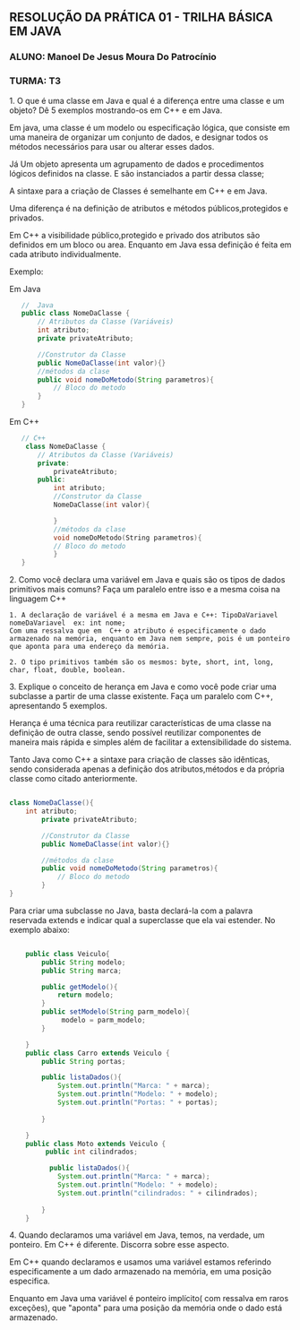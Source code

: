## RESOLUÇÃO DA PRÁTICA 01 - TRILHA BÁSICA EM JAVA
### ALUNO: Manoel De Jesus Moura Do Patrocínio
### TURMA: T3


<p>
1. O que é uma classe em Java e qual é a diferença entre uma classe e um
objeto? Dê 5 exemplos mostrando-os em C++ e em Java. 
</p>

Em java, uma classe é um  modelo ou especificação lógica, que consiste em uma maneira de organizar um conjunto de dados, e designar todos os métodos necessários para usar ou alterar esses dados. 

Já Um objeto apresenta um agrupamento de dados e procedimentos lógicos  definidos na classe. E são instanciados a partir dessa classe;

A sintaxe para a criação de Classes é semelhante em C++ e em Java.

Uma diferença é na definição de atributos e métodos públicos,protegidos e privados.

Em C++ a visibilidade público,protegido e privado dos atributos são definidos em um bloco ou area.
Enquanto em Java essa definição é feita em cada atributo individualmente.

Exemplo:

Em Java

 ~~~Java
    //  Java
    public class NomeDaClasse {
        // Atributos da Classe (Variáveis)
        int atributo;
        private privateAtributo;

        //Construtor da Classe
        public NomeDaClasse(int valor){}
        //métodos da clase
        public void nomeDoMetodo(String parametros){
            // Bloco do metodo
        }
    }
 ~~~

Em C++
 ~~~ C++
    // C++
     class NomeDaClasse {
        // Atributos da Classe (Variáveis)
        private:
            privateAtributo;
        public:
            int atributo;
            //Construtor da Classe
            NomeDaClasse(int valor){

            }
            //métodos da clase
            void nomeDoMetodo(String parametros){
            // Bloco do metodo
            }
    }

 ~~~

<p>
2. Como você declara uma variável em Java e quais são os tipos de dados
primitivos mais comuns? Faça um paralelo entre isso e a mesma coisa na
linguagem C++ 
</p>

    1. A declaração de variável é a mesma em Java e C++: TipoDaVariavel nomeDaVariavel  ex: int nome; 
    Com uma ressalva que em  C++ o atributo é especificamente o dado armazenado na memória, enquanto em Java nem sempre, pois é um ponteiro que aponta para uma endereço da memória.

    2. O tipo primitivos também são os mesmos: byte, short, int, long, char, float, double, boolean.

<p>
3. Explique o conceito de herança em Java e como você pode criar uma
subclasse a partir de uma classe existente. Faça um paralelo com C++,
apresentando 5 exemplos.
</p

Herança é uma técnica para reutilizar características de uma classe na definição de outra classe,  sendo possível reutilizar componentes de maneira mais rápida e simples além de facilitar a extensibilidade do sistema.

Tanto Java como C++ a sintaxe para criação de classes são idênticas, sendo considerada apenas a definição dos atributos,métodos e da própria classe como citado anteriormente. 

~~~Java

class NomeDaClasse(){
    int atributo;
        private privateAtributo;

        //Construtor da Classe
        public NomeDaClasse(int valor){}

        //métodos da clase
        public void nomeDoMetodo(String parametros){
            // Bloco do metodo
        }
}
~~~ 
Para criar uma subclasse no Java, basta declará-la com a palavra reservada extends e indicar qual a superclasse que ela vai estender. No exemplo abaixo:

~~~ Java

    public class Veiculo{ 
        public String modelo; 
        public String marca;

        public getModelo(){
            return modelo;
        }
        public setModelo(String parm_modelo){
             modelo = parm_modelo;
        }

    }
    public class Carro extends Veiculo {
        public String portas;

        public listaDados(){
            System.out.println("Marca: " + marca);
            System.out.println("Modelo: " + modelo);
            System.out.println("Portas: " + portas);
            
        }

    }
    public class Moto extends Veiculo {
         public int cilindrados;

          public listaDados(){
            System.out.println("Marca: " + marca);
            System.out.println("Modelo: " + modelo);
            System.out.println("cilindrados: " + cilindrados);
            
        }
    }
~~~
<p>
4. Quando declaramos uma variável em Java, temos, na verdade, um ponteiro.
Em C++ é diferente. Discorra sobre esse aspecto.
</p>

Em C++ quando declaramos e usamos uma variável estamos referindo especificamente a um dado armazenado na memória, em uma posição especifica.

Enquanto em Java uma variável é ponteiro implícito( com ressalva em  raros exceções), que "aponta" para uma posição da memória onde o dado está armazenado. 



